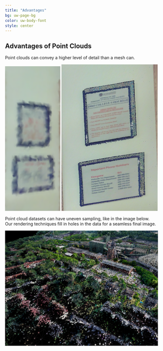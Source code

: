```yaml
---
title: "Advantages"
bg: uw-page-bg
color: uw-body-font
style: center
---
```


## Advantages of Point Clouds

Point clouds can convey a higher level of detail than a mesh can.

![Mesh example](images/mesh_example_1.png)
![Point cloud example](images/points_example_1.png)

Point cloud datasets can have uneven sampling, like in the image below. Our rendering techniques fill in holes in the data for a seamless final image.

![Uneven sampling](images/uneven_sampling.png)